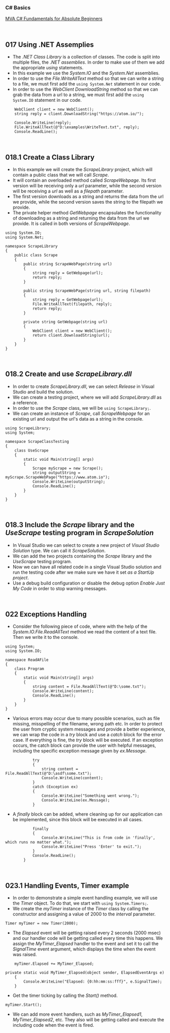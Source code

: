 ### C# Basics
[MVA C# Fundamentals for Absolute Beginners](https://mva.microsoft.com/en-us/training-courses/c-fundamentals-for-absolute-beginners-16169?l=Lvld4EQIC_2706218949)


&nbsp;
## 017 Using .NET Assemplies
* The *.NET Class Library* is a collection of classes. The code is split into multiple files, the *.NET assemblies*. In order to make use of them we add the appropriate *using* statements.
* In this example we use the *System.IO* and the *System.Net* assemblies.
* In order to use the *File.WriteAllText* method so that we can write a string to a file, we must first add the `using System.Net` statement in our code.
* In order to use the *WebClient* *DownloadString* method so that we can grab the data from a url to a string, we must first add the `using System.IO` statement in our code.
```
    WebClient client = new WebClient();
    string reply = client.DownloadString("https://atom.io/");

    Console.WriteLine(reply);
    File.WriteAllText(@"D:\examples\WriteText.txt", reply);
    Console.ReadLine();
```
&nbsp;
## 018.1 Create a Class Library
* In this example we will create the *ScrapeLibrary* project, which will contain a public class that we will call *Scrape*.
* It will contain an overloaded method called *ScrapeWebpage*. Its first version will be receiving only a *url* parameter, while the second version  will be receiving a *url* as well as a *filepath* parameter.
* The first version downloads as a string and returns the data from the url we provide, while the second version saves the string to the filepath we provide.
* The private helper method *GetWebpage* encapsulates the functionality of downloading as a string and returning the data from the url we provide. It is called in both versions of *ScrapeWebpage*.
```
using System.IO;
using System.Net;

namespace ScrapeLibrary
{
    public class Scrape
    {
        public string ScrapeWebPage(string url)
        {
            string reply = GetWebpage(url);
            return reply;
        }

        public string ScrapeWebPage(string url, string filepath)
        {            
            string reply = GetWebpage(url);
            File.WriteAllText(filepath, reply);
            return reply;
        }

        private string GetWebpage(string url)
        {
            WebClient client = new WebClient();
            return client.DownloadString(url);
        }
    }
}
```
&nbsp;
## 018.2 Create and use *ScrapeLibrary.dll*
* In order to create *ScrapeLibrary.dll*, we can select *Release* in Visual Studio and build the solution.
* We can create a testing project, where we will add *ScrapeLibrary.dll* as a reference.
* In order to use the *Scrape* class, we will be `using ScrapeLibrary;`.
* We can create an instance of *Scrape*, call *ScrapeWebpage* for an existing url and output the url's data as a string in the console.
```
using ScrapeLibrary;
using System;

namespace ScrapeClassTesting
{
    class UseScrape
    {
        static void Main(string[] args)
        {
            Scrape myScrape = new Scrape();
            string outputString = myScrape.ScrapeWebPage("https://www.atom.io");
            Console.WriteLine(outputString);
            Console.ReadLine();
        }
    }
}
```
&nbsp;
## 018.3 Include the *Scrape* library and the *UseScrape* testing program in *ScrapeSolution*
* In Visual Studio we can select to create a new project of *Visual Studio Solution* type. We can call it *ScrapeSolution*.
* We can add the two projects containing the *Scrape* library and the *UseScrape* testing program.
* Now we can have all related code in a single Visual Studio solution and run the testing code after we make sure we have it set *as a StartUp project*.
* Use a debug build configuration or disable the debug option *Enable Just My Code* in order to stop warning messages.


&nbsp;
## 022 Exceptions Handling
* Consider the following piece of code, where with the help of the *System.IO.File.ReadAllText* method we read the content of a text file. Then we write it to the console.
```
using System;
using System.IO;

namespace ReadAFile
{
    class Program
    {
        static void Main(string[] args)
        {
            string content = File.ReadAllText(@"D:\some.txt");
            Console.WriteLine(content);
            Console.ReadLine();
        }
    }
}
```
* Various errors may occur due to many possible scenarios, such as file missing, misspelling of the filename, wrong path etc. In order to protect the user from cryptic system messages and provide a better experience, we can wrap the code in a *try* block and use a *catch* block for the error case. If everything is fine, the *try* block will be executed. If an exception occurs, the catch block can provide the user with helpful messages, including the specific exception message given by *ex.Message*.
```
            try
            {
                string content = File.ReadAllText(@"D:\asdf\some.txt");
                Console.WriteLine(content);
            }
            catch (Exception ex)
            {
                Console.WriteLine("Something went wrong.");
                Console.WriteLine(ex.Message);
            }
```
* A *finally* block can be added, where cleaning up for our application can be implemented, since this block will be executed in all cases.
```
            finally
            {
                Console.WriteLine("This is from code in 'finally', which runs no matter what.");
                Console.WriteLine("Press 'Enter' to exit.");
            }
            Console.ReadLine();
        }
```
&nbsp;
## 023.1 Handling Events, Timer example
* In order to demonstrate a simple event handling example, we will use the *Timer* object. To do that, we start with `using System.Timers;`.
* We create the *myTimer* instance of the *Timer* class by calling the constructor and assigning a value of 2000 to the *interval* parameter.
```
Timer myTimer = new Timer(2000);
```
* The *Elapsed* event will be getting raised every 2 seconds (2000 msec) and our handler code will be getting called every time this happens. We assign the *MyTimer_Elapsed* handler to the event and set it to call the *SignalTime* event argument, which displays the time when the event was raised.
```
    myTimer.Elapsed += MyTimer_Elapsed;

private static void MyTimer_Elapsed(object sender, ElapsedEventArgs e)
    {
        Console.WriteLine("Elapsed: {0:hh:mm:ss:fff}", e.SignalTime);
    }
```
* Get the timer ticking by calling the *Start()* method.
```
myTimer.Start();
```
* We can add more event handlers, such as *MyTimer_Elapsed1*, *MyTimer_Elapsed2*, etc. They also will be getting called and execute the including code when the event is fired.
